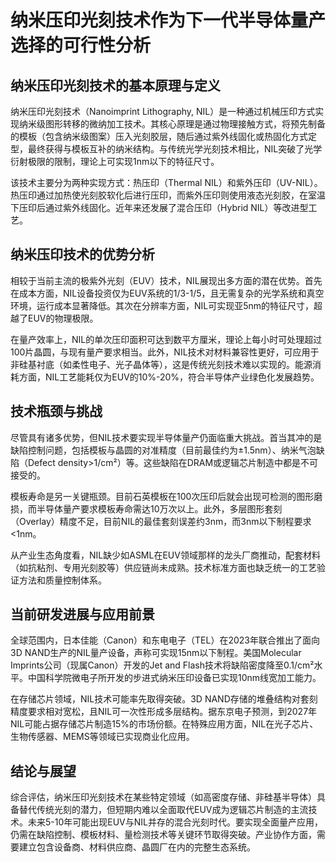 # 纳米压印光刻技术作为下一代半导体量产选择的可行性分析

## 纳米压印光刻技术的基本原理与定义

纳米压印光刻技术（Nanoimprint Lithography, NIL）是一种通过机械压印方式实现纳米级图形转移的微纳加工技术。其核心原理是通过物理接触方式，将预先制备的模板（包含纳米级图案）压入光刻胶层，随后通过紫外线固化或热固化方式定型，最终获得与模板互补的纳米结构。与传统光学光刻技术相比，NIL突破了光学衍射极限的限制，理论上可实现1nm以下的特征尺寸。

该技术主要分为两种实现方式：热压印（Thermal NIL）和紫外压印（UV-NIL）。热压印通过加热使光刻胶软化后进行压印，而紫外压印则使用液态光刻胶，在室温下压印后通过紫外线固化。近年来还发展了混合压印（Hybrid NIL）等改进型工艺。

## 纳米压印技术的优势分析

相较于当前主流的极紫外光刻（EUV）技术，NIL展现出多方面的潜在优势。首先在成本方面，NIL设备投资仅为EUV系统的1/3-1/5，且无需复杂的光学系统和真空环境，运行成本显著降低。其次在分辨率方面，NIL可实现亚5nm的特征尺寸，超越了EUV的物理极限。

在量产效率上，NIL的单次压印面积可达到数平方厘米，理论上每小时可处理超过100片晶圆，与现有量产要求相当。此外，NIL技术对材料兼容性更好，可应用于非硅基衬底（如柔性电子、光子晶体等），这是传统光刻技术难以实现的。能源消耗方面，NIL工艺能耗仅为EUV的10%-20%，符合半导体产业绿色化发展趋势。

## 技术瓶颈与挑战

尽管具有诸多优势，但NIL技术要实现半导体量产仍面临重大挑战。首当其冲的是缺陷控制问题，包括模板与晶圆的对准精度（目前最佳约为±1.5nm）、纳米气泡缺陷（Defect density>1/cm²）等。这些缺陷在DRAM或逻辑芯片制造中都是不可接受的。

模板寿命是另一关键瓶颈。目前石英模板在100次压印后就会出现可检测的图形磨损，而半导体量产要求模板寿命需达10万次以上。此外，多层图形套刻（Overlay）精度不足，目前NIL的最佳套刻误差约3nm，而3nm以下制程要求<1nm。

从产业生态角度看，NIL缺少如ASML在EUV领域那样的龙头厂商推动，配套材料（如抗粘剂、专用光刻胶等）供应链尚未成熟。技术标准方面也缺乏统一的工艺验证方法和质量控制体系。

## 当前研发进展与应用前景

全球范围内，日本佳能（Canon）和东电电子（TEL）在2023年联合推出了面向3D NAND生产的NIL量产设备，声称可实现15nm以下制程。美国Molecular Imprints公司（现属Canon）开发的Jet and Flash技术将缺陷密度降至0.1/cm²水平。中国科学院微电子所开发的步进式纳米压印设备已实现10nm线宽加工能力。

在存储芯片领域，NIL技术可能率先取得突破。3D NAND存储的堆叠结构对套刻精度要求相对宽松，且NIL可一次性形成多层结构。据东京电子预测，到2027年NIL可能占据存储芯片制造15%的市场份额。在特殊应用方面，NIL在光子芯片、生物传感器、MEMS等领域已实现商业化应用。

## 结论与展望

综合评估，纳米压印光刻技术在某些特定领域（如高密度存储、非硅基半导体）具备替代传统光刻的潜力，但短期内难以全面取代EUV成为逻辑芯片制造的主流技术。未来5-10年可能出现EUV与NIL并存的混合光刻时代。要实现全面量产应用，仍需在缺陷控制、模板材料、量检测技术等关键环节取得突破。产业协作方面，需要建立包含设备商、材料供应商、晶圆厂在内的完整生态系统。